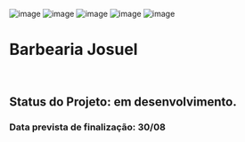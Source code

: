 ![image](https://github.com/user-attachments/assets/d9fc4229-f82d-47c5-a0d0-ef951309e61f)
![image](https://github.com/user-attachments/assets/2e9920f7-9cbc-4a1e-9247-87815ea57994)
![image](https://github.com/user-attachments/assets/6597c641-6494-4517-b036-220c67cf1abb)
![image](https://github.com/user-attachments/assets/6beff7ed-7912-4834-bfc1-744488b9606b)
![image](https://github.com/user-attachments/assets/1f27f7bd-c68b-47f1-88c3-a21ac0d9cbcf)

<h1>Barbearia Josuel</h1>
<br>
<h2>Status do Projeto: em desenvolvimento.</h2>
<h3>Data prevista de finalização: 30/08 </h3>
